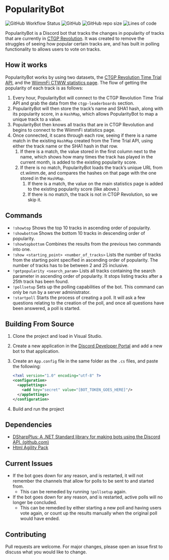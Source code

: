 # PopularityBot

![GitHub Workflow Status](https://img.shields.io/github/workflow/status/rhys-wootton/PopularityBot/.NET%20Core) ![GitHub](https://img.shields.io/github/license/rhys-wootton/PopularityBot) ![GitHub repo size](https://img.shields.io/github/repo-size/rhys-wootton/PopularityBot) ![Lines of code](https://img.shields.io/tokei/lines/github/rhys-wootton/PopularityBot)

PopularityBot is a Discord bot that tracks the changes in popularity of tracks that are currently in [CTGP Revolution](https://www.chadsoft.co.uk/). It was created to remove the struggles of seeing how popular certain tracks are, and has built in polling functionality to allows users to vote on tracks.

## How it works

PopularityBot works by using two datasets, the [CTGP Revolution Time Trial API](http://tt.chadsoft.co.uk/index.json), and the [WiimmFi CTWW statistics page](https://wiimmfi.de/stats/track/mv/ctgp). The flow of getting the popularity of each track is as follows:

1. Every hour, PopularityBot will connect to the CTGP Revolution Time Trial API and grab the data from the `ctgp-leaderboards` section.
2. PopularityBot will then store the track’s name and SHA1 hash, along with its popularity score, in a `HashMap`, which allows PopularityBot to map a unique track to a value.
3. PopularityBot then knows all tracks that are in CTGP Revolution and begins to connect to the WiimmFi statistics page.
4. Once connected, it scans through each row, seeing if there is a name match in the existing `HashMap` created from the Time Trial API, using either the track name or the SHA1 hash in that row.
   1. If there is a match, the value stored in the first column next to the name, which shows how many times the track has played in the current month, is added to the existing popularity score.
   2. If there is no match, PopularityBot loads the track’s unique URL from ct.wiimm.de, and compares the hashes on that page with the one stored in the `HashMap`.
      1. If there is a match, the value on the main statistics page is added to the existing popularity score (like above.)
      2. If there is no match, the track is not in CTGP Revolution, so we skip it.

## Commands

* `!showtop` Shows the top 10 tracks in ascending order of popularity.
* `!showbottom` Shows the bottom 10 tracks in descending order of popularity.
* `!showtopbottom` Combines the results from the previous two commands into one.
* `!show <starting_point> <number_of_tracks>` Lists the number of tracks from the starting point specified in ascending order of popularity. The number of tracks has to be between 2 and 25 inclusive.
* `!getpopularity <search_param>` Lists all tracks containing the search parameter in ascending order of popularity. It stops listing tracks after a 25th track has been found.
* `!pollsetup` Sets up the polling capabilities of the bot. This command can only be run by a server administrator.
* `!startpoll` Starts the process of creating a poll. It will ask a few questions relating to the creation of the poll, and once all questions have been answered, a poll is started.

## Building From Source

1. Clone the project and load in Visual Studio.

2. Create a new application in the [Discord Developer Portal](https://discord.com/developers/applications) and add a new bot to that application.

3. Create an `App.config` file in the same folder as the `.cs` files, and paste the following:

   ```xml
   <?xml version="1.0" encoding="utf-8" ?>
   <configuration>
     <appSettings>
       <add key="secret" value="[BOT_TOKEN_GOES_HERE]"/>
     </appSettings>
   </configuration>
   ```

4. Build and run the project

## Dependencies

* [DSharpPlus: A .NET Standard library for making bots using the Discord API. (github.com)](https://github.com/DSharpPlus/DSharpPlus)
* [Html Agility Pack](https://html-agility-pack.net/)

## Current Issues

* If the bot goes down for any reason, and is restarted, it will not remember the channels that allow for polls to be sent to and started from.
  * This can be remedied by running `!pollsetup` again.
* If the bot goes down for any reason, and is restarted, active polls will no longer be concluded.
  * This can be remedied by either starting a new poll and having users vote again, or count up the results manually when the original poll would have ended.

## Contributing

Pull requests are welcome. For major changes, please open an issue first to discuss what you would like to change.

